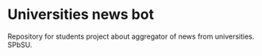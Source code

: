# Universities news bot

Repository for students project about aggregator of news from universities. SPbSU.